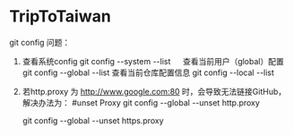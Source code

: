 # TripToTaiwan

git config 问题：

1. 查看系统config
   git config --system --list
　 查看当前用户（global）配置
   git config --global  --list
   查看当前仓库配置信息
   git config --local  --list
   
2. 若http.proxy 为 http://www.google.com:80 时，会导致无法链接GitHub，解决办法为：
   #unset Proxy
   git config --global --unset http.proxy
   
   git config --global --unset https.proxy